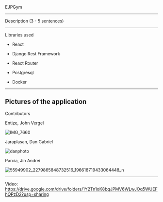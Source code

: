 EJPGym

------------------------------

Description (3 - 5 sentences)

------------------------------

Libraries used

- React

- Django Rest Framework

- React Router

- Postgresql

- Docker

------------------------------

Pictures of the application 
------------------------------





Contributors 

Entize, John Vergel


![IMG_7660](https://github.com/DanJaraplasan/4-319-CS-Sir-Dwights-Angels/assets/77042439/e984f564-4073-4f65-b560-c57e1c9cd2ee)

Jaraplasan, Dan Gabriel


![danphoto](https://github.com/DanJaraplasan/4-319-CS-Sir-Dwights-Angels/assets/77042439/1fd4dc79-4fa1-4d8a-a46d-2d6736b344ab)


Parcia, Jin Andrei


![55949902_2279865848732516_196618719433064448_n](https://github.com/DanJaraplasan/4-319-CS-Sir-Dwights-Angels/assets/77042439/1ef99a34-eda6-4287-9532-7a3391752fbe)

----------------------------------------------
Video: https://drive.google.com/drive/folders/1Y2Tn1oK8bqJPMV6WLwJOq5WUEFhQPzD2?usp=sharing
